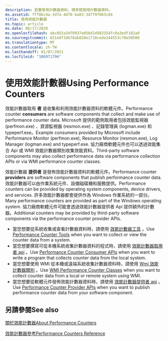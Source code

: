 ```yaml
---
description: 若要使用計數器資料，請參閱使用計數器資料。
ms.assetid: fff8bc4a-3d7a-4d70-ba03-347f9f063c84
title: 使用效能計數器
ms.topic: article
ms.date: 08/17/2020
ms.openlocfilehash: abc055a34f0937e056d1d983354fc0a3edf182a0
ms.sourcegitcommit: 831e8f3db78ab820e1710cede244553c70e50500
ms.translationtype: MT
ms.contentlocale: zh-TW
ms.lasthandoff: 01/07/2021
ms.locfileid: "106971796"
---
```

# <a name="using-performance-counters"></a><span data-ttu-id="d1696-103">使用效能計數器</span><span class="sxs-lookup"><span data-stu-id="d1696-103">Using Performance Counters</span></span>

<span data-ttu-id="d1696-104">效能計數器取用 **者** 是收集和利用效能計數器資料的軟體元件。</span><span class="sxs-lookup"><span data-stu-id="d1696-104">Performance counter **consumers** are software components that collect and make use of performance counter data.</span></span> <span data-ttu-id="d1696-105">Microsoft 提供的範例取用者包括效能監視器 (perfmon.exe) 、資源監視器 (resmon.exe) 、記錄管理員 (logman.exe) 和 typeperf.exe。</span><span class="sxs-lookup"><span data-stu-id="d1696-105">Example consumers provided by Microsoft include Performance Monitor (perfmon.exe), Resource Monitor (resmon.exe), Log Manager (logman.exe) and typeperf.exe.</span></span> <span data-ttu-id="d1696-106">協力廠商軟體元件也可以透過效能集合 Api 或 WMI 效能計數器類別收集效能資料。</span><span class="sxs-lookup"><span data-stu-id="d1696-106">Third-party software components may also collect performance data via performance collection APIs or via WMI performance counter classes.</span></span>

<span data-ttu-id="d1696-107">效能計數器 **提供者** 是發佈效能計數器資料的軟體元件。</span><span class="sxs-lookup"><span data-stu-id="d1696-107">Performance counter **providers** are software components that publish performance counter data.</span></span> <span data-ttu-id="d1696-108">效能計數器可以由作業系統元件、設備磁碟機和服務提供。</span><span class="sxs-lookup"><span data-stu-id="d1696-108">Performance counters can be provided by operating system components, device drivers, and services.</span></span> <span data-ttu-id="d1696-109">許多效能計數器都會提供作為 Windows 作業系統的一部分。</span><span class="sxs-lookup"><span data-stu-id="d1696-109">Many performance counters are provided as part of the Windows operating system.</span></span> <span data-ttu-id="d1696-110">協力廠商軟體元件可能會透過效能計數器提供者 Api 提供額外的計數器。</span><span class="sxs-lookup"><span data-stu-id="d1696-110">Additional counters may be provided by third-party software components via the performance counter provider APIs.</span></span>

- <span data-ttu-id="d1696-111">當您想要從系統收集或查看計數器資料時，請使用 [效能計數器工具](performance-counters-tools.md) 。</span><span class="sxs-lookup"><span data-stu-id="d1696-111">Use [Performance Counter Tools](performance-counters-tools.md) when you want to collect or view the counter data from a system.</span></span>
- <span data-ttu-id="d1696-112">當您想要撰寫可從本機系統收集計數器資料的程式時，請使用 [效能計數器取用者 api](consuming-counter-data.md) 。</span><span class="sxs-lookup"><span data-stu-id="d1696-112">Use [Performance Counter Consumer APIs](consuming-counter-data.md) when you want to write a program that collects counter data from the local system.</span></span>
- <span data-ttu-id="d1696-113">當您想要使用 WMI 從本機或遠端系統收集計數器資料時，請使用 [Wmi 效能計數器類別](/windows/desktop/WmiSdk/monitoring-performance-data) 。</span><span class="sxs-lookup"><span data-stu-id="d1696-113">Use [WMI Performance Counter Classes](/windows/desktop/WmiSdk/monitoring-performance-data) when you want to collect counter data from a local or remote system using WMI.</span></span>
- <span data-ttu-id="d1696-114">當您想要從軟體元件發佈效能計數器資料時，請使用 [效能計數器提供者 api](providing-counter-data.md) 。</span><span class="sxs-lookup"><span data-stu-id="d1696-114">Use [Performance Counter Provider APIs](providing-counter-data.md) when you want to publish performance counter data from your software component.</span></span>

## <a name="see-also"></a><span data-ttu-id="d1696-115">另請參閱</span><span class="sxs-lookup"><span data-stu-id="d1696-115">See also</span></span>

[<span data-ttu-id="d1696-116">關於效能計數器</span><span class="sxs-lookup"><span data-stu-id="d1696-116">About Performance Counters</span></span>](about-performance-counters.md)

[<span data-ttu-id="d1696-117">效能計數器參考</span><span class="sxs-lookup"><span data-stu-id="d1696-117">Performance Counters Reference</span></span>](performance-counters-reference.md)
